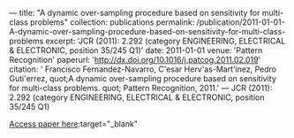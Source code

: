 —
title: "A dynamic over-sampling procedure based on sensitivity for multi-class problems"
collection: publications
permalink: /publication/2011-01-01-A-dynamic-over-sampling-procedure-based-on-sensitivity-for-multi-class-problems
excerpt: 'JCR (2011): 2.292 (category ENGINEERING, ELECTRICAL &amp; ELECTRONIC, position 35/245 Q1)'
date: 2011-01-01
venue: 'Pattern Recognition'
paperurl: 'http://dx.doi.org/10.1016/j.patcog.2011.02.019'
citation: ' Francisco Fernandez-Navarro,  C&apos;esar Herv&apos;as-Mart&apos;inez,  Pedro Guti&apos;errez,    quot;A dynamic over-sampling procedure based on sensitivity for multi-class problems.   quot; Pattern Recognition, 2011.'
—
JCR (2011): 2.292 (category ENGINEERING, ELECTRICAL &amp; ELECTRONIC, position 35/245 Q1)

[Access paper here](http://dx.doi.org/10.1016/j.patcog.2011.02.019):target="_blank"